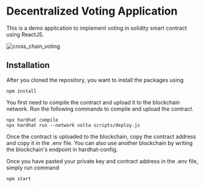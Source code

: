 # Decentralized Voting Application

This is a demo application to implement voting in solidity smart contract using ReactJS. 

![cross_chain_voting](https://github.com/0xapurv/AlmanacX/assets/59207688/45a8facb-8382-4171-88ae-327d5bf39abc)
## Installation

After you cloned the repository, you want to install the packages using

```shell
npm install
```

You first need to compile the contract and upload it to the blockchain network. Run the following commands to compile and upload the contract.

```shell
npx hardhat compile
npx hardhat run --network volta scripts/deploy.js
```

Once the contract is uploaded to the blockchain, copy the contract address and copy it in the .env file. You can also use another blockchain by writing the blockchain's endpoint in hardhat-config.

Once you have pasted your private key and contract address in the .env file, simply run command

```shell
npm start
```

